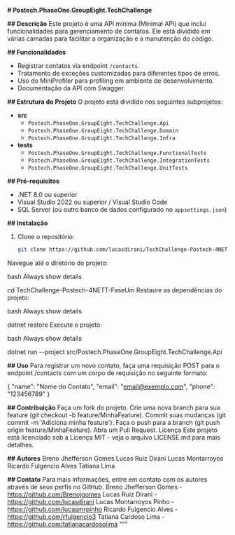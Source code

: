 **# Postech.PhaseOne.GroupEight.TechChallenge**

**## Descrição**
Este projeto é uma API mínima (Minimal API) que inclui funcionalidades para gerenciamento de contatos. Ele está dividido em várias camadas para facilitar a organização e a manutenção do código.

**## Funcionalidades**
- Registrar contatos via endpoint `/contacts`.
- Tratamento de exceções customizadas para diferentes tipos de erros.
- Uso do MiniProfiler para profiling em ambiente de desenvolvimento.
- Documentação da API com Swagger.

**## Estrutura do Projeto**
O projeto está dividido nos seguintes subprojetos:

- **src**
  - `Postech.PhaseOne.GroupEight.TechChallenge.Api`
  - `Postech.PhaseOne.GroupEight.TechChallenge.Domain`
  - `Postech.PhaseOne.GroupEight.TechChallenge.Infra`
- **tests**
  - `Postech.PhaseOne.GroupEight.TechChallenge.FunctionalTests`
  - `Postech.PhaseOne.GroupEight.TechChallenge.IntegrationTests`
  - `Postech.PhaseOne.GroupEight.TechChallenge.UnitTests`

**## Pré-requisitos**
- .NET 8.0 ou superior
- Visual Studio 2022 ou superior / Visual Studio Code
- SQL Server (ou outro banco de dados configurado no `appsettings.json`)

**## Instalação**
1. Clone o repositório:
   ```bash
   git clone https://github.com/lucasdirani/TechChallenge-Postech-4NETT-FaseUm.git
Navegue até o diretório do projeto:

bash
Always show details

cd TechChallenge-Postech-4NETT-FaseUm
Restaure as dependências do projeto:

bash
Always show details

dotnet restore
Execute o projeto:

bash
Always show details

dotnet run --project src/Postech.PhaseOne.GroupEight.TechChallenge.Api

**## Uso**
Para registrar um novo contato, faça uma requisição POST para o endpoint /contacts com um corpo de requisição no seguinte formato:

{
  "name": "Nome do Contato",
  "email": "email@exemplo.com",
  "phone": "123456789"
}

**## Contribuição**
Faça um fork do projeto.
Crie uma nova branch para sua feature (git checkout -b feature/MinhaFeature).
Commit suas mudanças (git commit -m 'Adiciona minha feature').
Faça o push para a branch (git push origin feature/MinhaFeature).
Abra um Pull Request.
Licença
Este projeto está licenciado sob a Licença MIT - veja o arquivo LICENSE.md para mais detalhes.

**## Autores**
Breno Jhefferson Gomes
Lucas Ruiz Dirani
Lucas Montarroyos
Ricardo Fulgencio Alves
Tatiana Lima

**## Contato**
Para mais informações, entre em contato com os autores através de seus perfis no GitHub.
Breno Jhefferson Gomes - https://github.com/Brenojgomes
Lucas Ruiz Dirani - https://github.com/lucasdirani
Lucas Montarroyos Pinho - https://github.com/lucasmrpinho
Ricardo Fulgencio Alves - https://github.com/rfulgencio3
Tatiana Cardoso Lima - https://github.com/tatianacardosolima
 """

